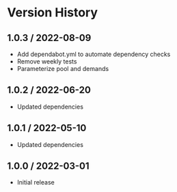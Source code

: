 # Version History

## 1.0.3 / 2022-08-09

- Add dependabot.yml to automate dependency checks
- Remove weekly tests
- Parameterize pool and demands

## 1.0.2 / 2022-06-20

- Updated dependencies

## 1.0.1 / 2022-05-10

- Updated dependencies

## 1.0.0 / 2022-03-01

- Initial release
